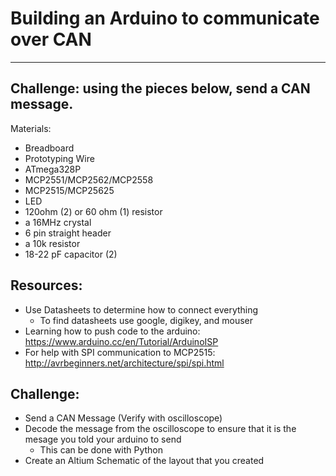 # Building an Arduino to communicate over CAN
______________________________________________
## Challenge: using the pieces below, send a CAN message.

 Materials:
 - Breadboard
 - Prototyping Wire
 - ATmega328P
 - MCP2551/MCP2562/MCP2558
 - MCP2515/MCP25625
 - LED
 - 120ohm (2) or 60 ohm (1) resistor
 - a 16MHz crystal
 - 6 pin straight header
 - a 10k resistor
 - 18-22 pF capacitor (2)

## Resources:
- Use Datasheets to determine how to connect everything
    - To find datasheets use google, digikey, and mouser
- Learning how to push code to the arduino: https://www.arduino.cc/en/Tutorial/ArduinoISP
- For help with SPI communication to MCP2515: http://avrbeginners.net/architecture/spi/spi.html

## Challenge:
- Send a CAN Message (Verify with oscilloscope)
- Decode the message from the oscilloscope to ensure that it is the mesage you told your arduino to send
    - This can be done with Python
- Create an Altium Schematic of the layout that you created
